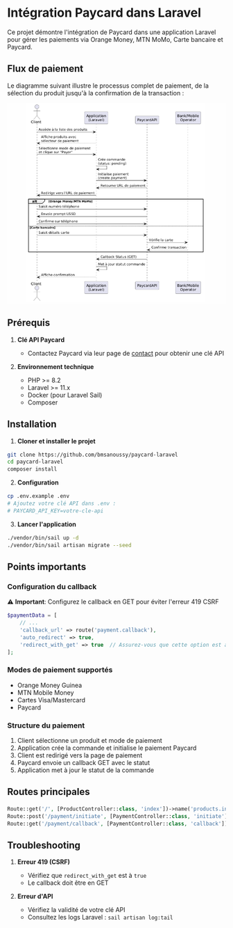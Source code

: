 # Intégration Paycard dans Laravel

Ce projet démontre l'intégration de Paycard dans une application Laravel pour gérer les paiements via Orange Money, MTN MoMo, Carte bancaire et Paycard.

## Flux de paiement

Le diagramme suivant illustre le processus complet de paiement, de la sélection du produit jusqu'à la confirmation de la transaction :

![Diagramme de séquence du paiement](./docs/sequence-diagram.PNG)

## Prérequis

1. **Clé API Paycard**
   - Contactez Paycard via leur page de [contact](https://paycard.co/contact) pour obtenir une clé API

2. **Environnement technique**
   - PHP >= 8.2
   - Laravel >= 11.x
   - Docker (pour Laravel Sail)
   - Composer

## Installation

1. **Cloner et installer le projet**
```bash
git clone https://github.com/bmsanoussy/paycard-laravel
cd paycard-laravel
composer install
```

2. **Configuration**
```bash
cp .env.example .env
# Ajoutez votre clé API dans .env :
# PAYCARD_API_KEY=votre-cle-api
```

3. **Lancer l'application**
```bash
./vendor/bin/sail up -d
./vendor/bin/sail artisan migrate --seed
```

## Points importants

### Configuration du callback

⚠️ **Important**: Configurez le callback en GET pour éviter l'erreur 419 CSRF
```php
$paymentData = [
    // ...
    'callback_url' => route('payment.callback'),
    'auto_redirect' => true,
    'redirect_with_get' => true  // Assurez-vous que cette option est à true
];
```

### Modes de paiement supportés
- Orange Money Guinea
- MTN Mobile Money
- Cartes Visa/Mastercard
- Paycard

### Structure du paiement
1. Client sélectionne un produit et mode de paiement
2. Application crée la commande et initialise le paiement Paycard
3. Client est redirigé vers la page de paiement
4. Paycard envoie un callback GET avec le statut
5. Application met à jour le statut de la commande

## Routes principales
```php
Route::get('/', [ProductController::class, 'index'])->name('products.index');
Route::post('/payment/initiate', [PaymentController::class, 'initiate'])->name('payment.initiate');
Route::get('/payment/callback', [PaymentController::class, 'callback'])->name('payment.callback');
```

## Troubleshooting

1. **Erreur 419 (CSRF)**
   - Vérifiez que `redirect_with_get` est à `true`
   - Le callback doit être en GET

2. **Erreur d'API**
   - Vérifiez la validité de votre clé API
   - Consultez les logs Laravel : `sail artisan log:tail`